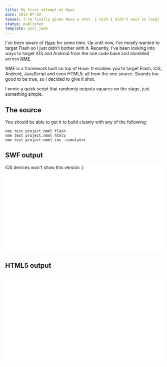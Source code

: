 ```yaml
---
title: My first attempt at Haxe
date: 2012-07-02
teaser: I've finally given Haxe a shot, I wish I didn't wait so long!
status: published
template: post.jade
---
```


I've been aware of [Haxe](http://haxe.org/) for some time. Up until now, I've mostly wanted to target Flash so I just didn't bother with it. Recently, I've been looking into ways to target iOS and Android from the one code base and stumbled across [NME](http://haxenme.org/).

NME is a framework built on top of Haxe. It enables you to target Flash, iOS, Android, JavaScript and even HTML5; all from the one source. Sounds too good to be true, so I decided to give it shot.

I wrote a quick script that randomly outputs squares on the stage, just something simple.

## The source

<script src="https://gist.github.com/3033231.js"> </script>

You should be able to get it to build cleanly with any of the following:

	nme test project.nmml flash
	nme test project.nmml html5
	nme test project.nmml ios -simulator

## SWF output

<script src="http://ajax.googleapis.com/ajax/libs/swfobject/2.2/swfobject.js"></script>
<script src="./js/embed.js"></script>
<div id="haxe:flash" style="background-color: #FFFFFF; height: 280px">iOS devices won't show this version :)</div>

<h2>HTML5 output</h2>

<div id="haxe:jeash" style="background-color: #ffffff; height: 280px; overflow: hidden; position: relative !important;" data-framerate="30"></div>
<script type="text/javascript" src="./js/Squares.js"></script>